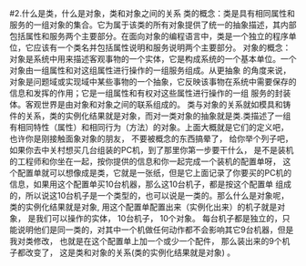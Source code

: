 #2.什么是类，什么是对象，类和对象之间的关系
类的概念：类是具有相同属性和服务的一组对象的集合。它为属于该类的所有对象提供了统一的抽象描述，其内部包括属性和服务两个主要部分。在面向对象的编程语言中，类是一个独立的程序单位，它应该有一个类名并包括属性说明和服务说明两个主要部分。
对象的概念：对象是系统中用来描述客观事物的一个实体，它是构成系统的一个基本单位。一个对象由一组属性和对这组属性进行操作的一组服务组成。从更抽象 的角度来说，对象是问题域或实现域中某些事物的一个抽象，它反映该事物在系统中需要保存的信息和发挥的作用；它是一组属性和有权对这些属性进行操作的一组 服务的封装体。客观世界是由对象和对象之间的联系组成的。
类与对象的关系就如模具和铸件的关系，类的实例化结果就是对象，而对一类对象的抽象就是类.类描述了一组有相同特性（属性）和相同行为（方法）的对象。上面大概就是它们的定义吧， 也许你是刚接触面象对象的朋友， 不要被概念的东西搞晕了， 给你举个列子吧，如果你去中关村想买几台组装的PC机，到了那里你第一步要干什么， 是不是装机的工程师和你坐在一起，按你提供的信息和你一起完成一个装机的配置单呀， 这个配置单就可以想像成是类，它就是一张纸，但是它上面记录了你要买的PC机的信息，如果用这个配置单买10台机器，那么这10台机子，都是按这个配置单 组成的，所以说这10台机子是一个类型的，也可以说是一类的。那么什么是对象呢，类的实例化结果就是对象, 用这个配置单配置出来（实例化出来）的机子就是对象， 是我们可以操作的实体， 10台机子， 10个对象。 每台机子都是独立的，只能说明他们是同一类的，对其中一个机做任何动作都不会影响其它9台机器，但是我对类修改， 也就是在这个配置单上加一个或少一个配件， 那么装出来的9个机子都改变了， 这是类和对象的关系(类的实例化结果就是对象) 。
